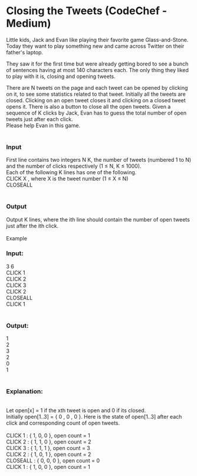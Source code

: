 # Closing the Tweets (CodeChef - Medium)

Little kids, Jack and Evan like playing their favorite game Glass-and-Stone. Today they want to play something new and came across Twitter on their father's laptop.<br>

They saw it for the first time but were already getting bored to see a bunch of sentences having at most 140 characters each. The only thing they liked to play with it is, closing and opening tweets.<br>

There are N tweets on the page and each tweet can be opened by clicking on it, to see some statistics related to that tweet. Initially all the tweets are closed. Clicking on an open tweet closes it and clicking on a closed tweet opens it. There is also a button to close all the open tweets. Given a sequence of K clicks by Jack, Evan has to guess the total number of open tweets just after each click.<br> Please help Evan in this game.<br>
<br>
### Input<br>
First line contains two integers N K, the number of tweets (numbered 1 to N) and the number of clicks respectively (1 ≤ N, K ≤ 1000).<br> Each of the following K lines has one of the following.<br>
CLICK X , where X is the tweet number (1 ≤ X ≤ N)<br>
CLOSEALL<br>
<br>
### Output<br>
Output K lines, where the ith line should contain the number of open tweets just after the ith click.<br>
<br>
Example<br>
### Input:<br>
3 6<br>
CLICK 1<br>
CLICK 2<br>
CLICK 3<br>
CLICK 2<br>
CLOSEALL<br>
CLICK 1<br>
<br>
### Output:<br>
1<br>
2<br>
3<br>
2<br>
0<br>
1<br>
<br>
### Explanation:<br>
<br>
Let open[x] = 1 if the xth tweet is open and 0 if its closed.<br>
Initially open[1..3] = { 0 , 0 , 0 }. Here is the state of open[1..3] after each click and corresponding count of open tweets.<br>
<br>
CLICK 1 : { 1, 0, 0 }, open count = 1<br>
CLICK 2 : { 1, 1, 0 }, open count = 2<br>
CLICK 3 : { 1, 1, 1 }, open count = 3<br>
CLICK 2 : { 1, 0, 1 }, open count = 2<br>
CLOSEALL : { 0, 0, 0 }, open count = 0<br>
CLICK 1 : { 1, 0, 0 }, open count = 1<br>
